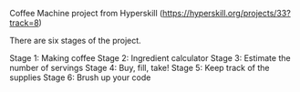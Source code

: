 Coffee Machine project from Hyperskill (https://hyperskill.org/projects/33?track=8)

There are six stages of the project.

 Stage 1: Making coffee
 Stage 2: Ingredient calculator
 Stage 3: Estimate the number of servings
 Stage 4: Buy, fill, take!
 Stage 5: Keep track of the supplies
 Stage 6: Brush up your code
